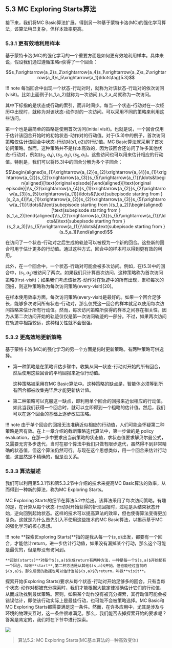 ## 5.3 MC Exploring Starts算法

接下来，我们将MC Basic算法扩展，得到另一种基于蒙特卡洛(MC)的强化学习算法，该算法稍显复杂，但样本效率更高。

### 5.3.1 更有效地利用样本

基于蒙特卡洛(MC)的强化学习的一个重要方面是如何更有效地利用样本。具体来说，假设我们通过遵循策略$\pi$获得了一个回合：

$$s_1\xrightarrow{a_2}s_2\xrightarrow{a_4}s_1\xrightarrow{a_2}s_2\xrightarrow{a_3}s_5\xrightarrow{a_1}\ldots\tag{5.3}$$

!!! note
    每当回合中出现一个状态-行动对时，就称为对该状态-行动对的依次访问(visit)。比如上面例子(s_1,a_2)就称为一次访问,(s_2,a_4)就称为一次访问。

其中下标指的是状态或行动的索引，而非时间步。每当一个状态-行动对在一次经历中出现时，就称为对该状态-动作对的一次访问。可以采用不同的策略来利用这些访问。

第一个也是最简单的策略是使用首次访问(initial visit)。也就是说，一个回合仅用于估计该回合开始时的初始状态-动作对的行动值。对于$(5.3)$中的例子，首次访问策略仅估计该回合中状态-行动对$(s1, a2)$的行动值。MC Basic算法就采用了首次访问策略。然而，这种策略并不是样本高效的，因为该回合还访问了许多其他状态-行动对，例如$(s_2,a_4),(s_2,a_3),(s_5,a_1)$。这些访问也可以用来估计相应的行动值。特别是，我们可以将$(5.3)$中的回合分解为多个子回合：

$$\begin{aligned}s_{1}\xrightarrow{a_{2}}s_{2}\xrightarrow{a_{4}}s_{1}\xrightarrow{a_{2}}s_{2}\xrightarrow{a_{3}}s_{5}\xrightarrow{a_{1}}\ldots&\begin{aligned}[\text{original episode}]\end{aligned}[\text{original episode}]\\s_{2}\xrightarrow{a_{4}}s_{1}\xrightarrow{a_{2}}s_{2}\xrightarrow{a_{3}}s_{5}\xrightarrow{a_{1}}\ldots&[\text{subepisode starting from }(s_2,a_4)]\\s_{1}\xrightarrow{a_{2}}s_{2}\xrightarrow{a_{3}}s_{5}\xrightarrow{a_{1}}\ldots&[\text{subepisode starting from }(s_1,a_2)]\begin{aligned}[\text{subepisode starting from }(s_1,a_2)]\end{aligned}\\s_{2}\xrightarrow{a_{3}}s_{5}\xrightarrow{a_{1}}\ldots&[\text{subepisode starting from }(s_2,a_3)]\\s_{5}\xrightarrow{a_{1}}\ldots&[\text{subepisode starting from }(s_5,a_1)]\end{aligned}$$

在访问了一个状态-行动对之后生成的轨迹可以被视为一个新的回合。这些新的回合可用于估计更多的行动值。通过这种方式，回合中的样本可以得到更有效的利用。

此外，在一个回合中，一个状态-行动对可能会被多次访问。例如，在$(5.3)$中的回合中，$(s_1,a_2)$被访问了两次。如果我们只计算首次访问，这种策略称为首次访问策略(first-visit)；如果我们考虑该状态-动作对在轨迹中的所有出现，累积每次的回报，则这种策略称为每次访问策略(every-visit)[20]。

在样本使用效率方面，每次访问策略(every-visit)是最好的。如果一个回合足够长，能够多次访问所有状态-行动对，那么仅凭这一回合的样本就足以使用每次访问策略来估计所有行动值。然而，每次访问策略所获得的样本之间存在相关性，因为从第二次访问开始的轨迹仅仅是第一次访问轨迹的一部分。不过，如果两次访问在轨迹中相距较远，这种相关性就不会很强。

### 5.3.2 更高效地更新策略

基于蒙特卡洛(MC)的强化学习的另一个方面是何时更新策略。有两种策略可供选择。

- 第一种策略是在策略评估步骤中，收集从同一状态-行动对开始的所有回合，然后使用这些回合的平均回报来近似行动值。
  
  这种策略被采用在MC Basic算法中。这种策略的缺点是，智能体必须等到所有回合都被收集完毕后才能更新估计值。

- 第二种策略可以克服这一缺点，即利用单个回合的回报来近似相应的行动值。如此当我们获得一个回合时，就可以立即得到一个粗略的估计值。然后，我们可以在逐个回合的基础上逐步改进策略。

!!! note
    由于单个回合的回报无法准确近似相应的行动值，人们可能会怀疑第二种策略是否有效。在上一章介绍的截断策略迭代算法中，第一步做的是 policy evaluation，在那一步中要求出当前策略的状态值，求状态值要求解贝尔曼公式，又需要无穷多步迭代，当时在那个算法中我们只做有限步迭代，虽然得不到非常精确的状态值，但这个算法仍然可行。与现在这个思想类似，用一个回合来估计行动值，这显然是不精确的，但是没关系。



### 5.3.3 算法描述

我们可以利用第$5.3.1$节和第$5.3.2$节中介绍的技术来提高MC Basic算法的效率，从而得到一种新的算法，称为MC Exploring Starts。

MC Exploring Starts的细节在算法$5.2$中给出。该算法采用了每次访问策略。有趣的是，在计算从每个状态-行动对开始获得的折现回报时，过程是从结束状态开始，逆向回到起始状态。这样的技术可以提高算法的效率，但也使得算法变得更加复杂。这就是为什么首先引入不使用这些技术的MC Basic算法，以揭示基于MC的强化学习的核心思想。

!!! note
    **探索(Exploring Starts)**指的是我从每一个$(s,a)$出发，都要有一个回合，才能估计return，进一步估计行动值，如果没有漏掉某个行动，那么这个可能是最优的，但是却没有访问到。
    
    **起始(starts)**对每个$(s,a)$生成return有两种方法，一种是每一个$(s,a)$开始都有一个回合，叫做**start**,第二种方法是从其他$(s,a)$开始，但也能经过当前的$(s,a)$，那么后面的数据也可以估计当前$(s,a)$的return，叫做**visit**。

探索开始(Exploring Starts)要求从每个状态-行动对开始足够多的回合。只有当每个状态-动作对都被充分探索时，我们才能根据大数定律准确估计它们的行动值，从而成功找到最优策略。否则，如果某个动作没有被充分探索，其行动值可能会被错误估计，即使该行动实际上是最佳行动，也可能不会被策略选择。MC Basic和MC Exploring Starts都需要满足这一条件。然而，在许多应用中，尤其是涉及与环境的物理交互时，这一条件很难满足。那么，我们能否去掉探索开始的要求呢？答案是肯定的，我们将在下节中进行探索。

 ![](../img/05/9.png)
 >算法$5.2$: MC Exploring Starts(MC基本算法的一种高效变体)